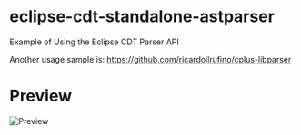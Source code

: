 eclipse-cdt-standalone-astparser
========

Example of Using the Eclipse CDT Parser API

Another usage sample is: https://github.com/ricardojlrufino/cplus-libparser

Preview
====

![Preview](https://github.com/ricardojlrufino/eclipse-cdt-standalone-astparser/raw/master/docs/preview.png "Preview")